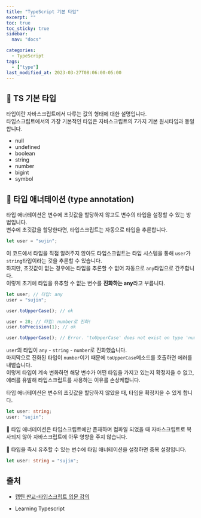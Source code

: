 ```yaml
---
title: "TypeScript 기본 타입"
excerpt: ""
toc: true
toc_sticky: true
sidebar:
  nav: "docs"

categories:
  - TypeScript
tags:
  - ["type"]
last_modified_at: 2023-03-27T08:06:00-05:00
---
```


## 📄 TS 기본 타입

타입이란 자바스크립트에서 다루는 값의 형태에 대한 설명입니다.<br/>
타입스크립트에서의 가장 기본적인 타입은 자바스크립트의 7가지 기본 원시타입과 동일합니다.

- null
- undefined
- boolean
- string
- number
- bigint
- symbol

## 📄 타입 애너테이션 (type annotation)

타입 애너테이션은 변수에 초깃값을 할당하지 않고도 변수의 타입을 설정할 수 있는 방법입니다.<br/>
변수에 초깃값을 할당한다면, 타입스크립트는 자동으로 타입을 추론합니다.

```ts
let user = "sujin";
```

이 코드에서 타입을 직접 알려주지 않아도 타입스크립트는 타입 시스템을 통해 `user`가 `string`타입이라는 것을 추론할 수 있습니다.<br/>
하지만, 초깃값이 없는 경우에는 타입을 추론할 수 없어 자동으로 `any`타입으로 간주합니다.<br/>
이렇게 초기에 타입을 유추할 수 없는 변수를 **진화하는 any**라고 부릅니다.

```ts
let user; // 타입: any
user = "sujin";

user.toUpperCase(); // ok

user = 28; // 타입: number로 진화!
user.toPrecision(1); // ok

user.toUpperCase(); // Error. 'toUpperCase' does not exist on type 'number'.
```

`user`의 타입이 `any` - `string` - `number`로 진화했습니다.<br/>
마지막으로 진화된 타입이 `number`이기 때문에 `toUpperCase`메소드를 호출하면 에러를 내뱉습니다.<br/>
이렇게 타입이 계속 변화하면 해당 변수가 어떤 타입을 가지고 있는지 확정지을 수 없고, 에러를 유발해 타입스크립트를 사용하는 이유를 손상케합니다.

타입 애너테이션은 변수의 초깃값을 할당하지 않았을 때, 타입을 확정지을 수 있게 합니다.

```ts
let user: string;
user: "sujin";
```

📌 타입 애너테이션은 타입스크립트에만 존재하며 컴파일 되었을 때 자바스크립트로 복사되지 않아 자바스크립트에 아무 영향을 주지 않습니다.

📌 타입을 즉시 유추할 수 있는 변수에 타입 애너테이션을 설정하면 중복 설정입니다.

```ts
let user: string = "sujin";
```

## 출처

- [캡틴 판교-타입스크립트 입문 강의](https://www.inflearn.com/course/%ED%83%80%EC%9E%85%EC%8A%A4%ED%81%AC%EB%A6%BD%ED%8A%B8-%EC%9E%85%EB%AC%B8/dashboard)

* Learning Typescript
